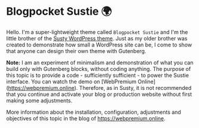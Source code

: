 # Blogpocket Sustie 🌍

Hello. I'm a super-lightweight theme called `Blogpocket Sustie` and I'm the little brother of the [Susty WordPress theme](https://sustywp.com).
Just as my older brother was created to demonstrate how small a WordPress site can be, I come to show that anyone can design their own theme with Gutenberg.
 
**Note:** I am an experiment of minimalism and demonstration of what you can build only with Gutenberg blocks, without coding anything. The purpose of this topic is to provide a code - sufficiently sufficient - to power the Sustie interface. You can watch the demo on [WebPremium Online] (https://webpremium.online). Therefore, as in Susty, it is not recommended that you continue and activate your blog or production website without first making some adjustments.

More information about the installation, configuration, adjustments and objectives of this topic in the blog of https://webpremium.online.
